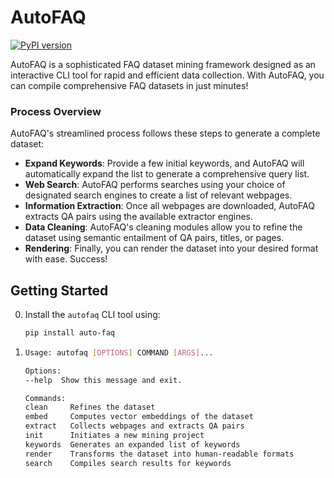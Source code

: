 # AutoFAQ

[![PyPI version](https://img.shields.io/badge/auto--faq-0.4.0-informational?style=flat-square&color=FFC000&labelColor=360825)](https://pypi.org/project/auto-faq/)

AutoFAQ is a sophisticated FAQ dataset mining framework designed as an interactive CLI tool for rapid and efficient data collection. With AutoFAQ, you can compile comprehensive FAQ datasets in just minutes!

### Process Overview
AutoFAQ's streamlined process follows these steps to generate a complete dataset:
- **Expand Keywords**: Provide a few initial keywords, and AutoFAQ will automatically expand the list to generate a comprehensive query list.
- **Web Search**: AutoFAQ performs searches using your choice of designated search engines to create a list of relevant webpages.
- **Information Extraction**: Once all webpages are downloaded, AutoFAQ extracts QA pairs using the available extractor engines.
- **Data Cleaning**: AutoFAQ's cleaning modules allow you to refine the dataset using semantic entailment of QA pairs, titles, or pages.
- **Rendering**: Finally, you can render the dataset into your desired format with ease. Success!

## Getting Started
0. Install the `autofaq` CLI tool using:
    ```sh
    pip install auto-faq
    ```
1.
    ```sh 
    Usage: autofaq [OPTIONS] COMMAND [ARGS]...

    Options:
    --help  Show this message and exit.

    Commands:
    clean     Refines the dataset
    embed     Computes vector embeddings of the dataset
    extract   Collects webpages and extracts QA pairs
    init      Initiates a new mining project
    keywords  Generates an expanded list of keywords
    render    Transforms the dataset into human-readable formats
    search    Compiles search results for keywords
    ```